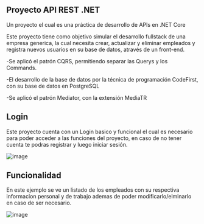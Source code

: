 Proyecto API REST .NET
---------------------------------------------------------------------------------
Un proyecto el cual es una práctica de desarrollo de APIs en .NET Core

Este proyecto tiene como objetivo simular el desarrollo fullstack de una empresa generica, la cual necesita crear, actualizar y eliminar empleados y registra nuevos usuarios en su base de datos, através de un front-end.

-Se aplicó el patrón CQRS, permitiendo separar las Querys y los Commands.

-El desarrollo de la base de datos por la técnica de programación CodeFirst, con su base de datos en PostgreSQL

-Se aplicó el patrón Mediator, con la extensión MediaTR

Login
---------------------------------------------------------------------------------
Este proyecto cuenta con un Login basico y funcional el cual es necesario para poder acceder a las funciones del proyecto, en caso de no tener cuenta te podras registrar y luego iniciar sesión.

![image](https://github.com/NicolasNievas/Gestion-Empleados/assets/111009234/a18a4323-97d6-4e91-9f43-3d14f61101f4)

Funcionalidad
---------------------------------------------------------------------------------
En este ejemplo se ve un listado de los empleados con su respectiva informacion personal y de trabajo ademas de poder modificarlo/elminarlo en caso de ser necesario.

![image](https://github.com/NicolasNievas/Gestion-Empleados/assets/111009234/d2304001-c52f-46f6-8bbf-54ecf23d0e21)

